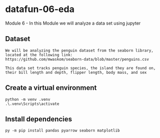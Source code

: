 # datafun-06-eda
Module 6 - In this Module we will analyze a data set using jupyter

## Dataset
```
We will be analyzing the penguin dataset from the seaborn library, located at the following link:
https://github.com/mwaskom/seaborn-data/blob/master/penguins.csv 

This data set tracks penguin species, the island they are found on, their bill length and depth, flipper length, body mass, and sex

```

## Create a virtual environment
```
python -m venv .venv
.\.venv\Scripts\activate
```

## Install dependencies 
```
py -m pip install pandas pyarrow seaborn matplotlib
```

